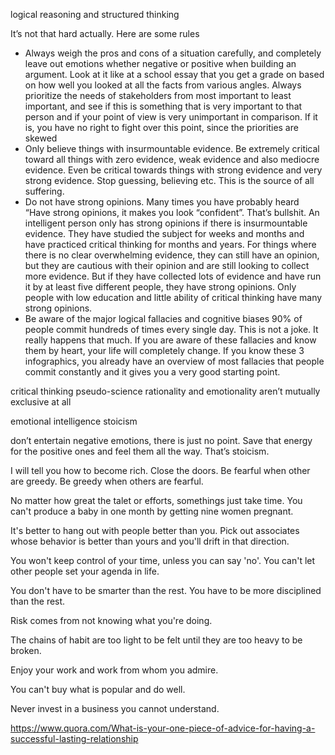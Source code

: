 logical reasoning and structured thinking

It’s not that hard actually. Here are some rules

- Always weigh the pros and cons of a situation carefully, and completely leave out emotions whether negative or positive when building an argument. Look at it like at a school essay that you get a grade on based on how well you looked at all the facts from various angles.
  Always prioritize the needs of stakeholders from most important to least important, and see if this is something that is very important to that person and if your point of view is very unimportant in comparison. If it is, you have no right to fight over this point, since the priorities are skewed
- Only believe things with insurmountable evidence. Be extremely critical toward all things with zero evidence, weak evidence and also mediocre evidence. Even be critical towards things with strong evidence and very strong evidence. Stop guessing, believing etc. This is the source of all suffering.
- Do not have strong opinions. Many times you have probably heard “Have strong opinions, it makes you look “confident”. That’s bullshit. An intelligent person only has strong opinions if there is insurmountable evidence. They have studied the subject for weeks and months and have practiced critical thinking for months and years. For things where there is no clear overwhelming evidence, they can still have an opinion, but they are cautious with their opinion and are still looking to collect more evidence. But if they have collected lots of evidence and have run it by at least five different people, they have strong opinions. Only people with low education and little ability of critical thinking have many strong opinions.
- Be aware of the major logical fallacies and cognitive biases 90% of people commit hundreds of times every single day. This is not a joke. It really happens that much. If you are aware of these fallacies and know them by heart, your life will completely change. If you know these 3 infographics, you already have an overview of most fallacies that people commit constantly and it gives you a very good starting point.

critical thinking
pseudo-science
rationality and emotionality aren’t mutually exclusive at all

emotional intelligence
stoicism

don’t entertain negative emotions, there is just no point. Save that energy for the positive ones and feel them all the way. That’s stoicism.

I will tell you how to become rich. Close the doors. Be fearful when other are greedy. Be greedy when others are fearful.

No matter how great the talet or efforts, somethings just take time. You can't produce a baby in one
month by getting nine women pregnant.

It's better to hang out with people better than you. Pick out associates whose behavior is better than yours and you'll drift in that direction.

You won't keep control of your time, unless you can say 'no'. You can't let other people set your agenda in life.

You don't have to be smarter than the rest. You have to be more disciplined than the rest.

Risk comes from not knowing what you're doing.

The chains of habit are too light to be felt until they are too heavy to be broken.

Enjoy your work and work from whom you admire.

You can't buy what is popular and do well.

Never invest in a business you cannot understand.

https://www.quora.com/What-is-your-one-piece-of-advice-for-having-a-successful-lasting-relationship
